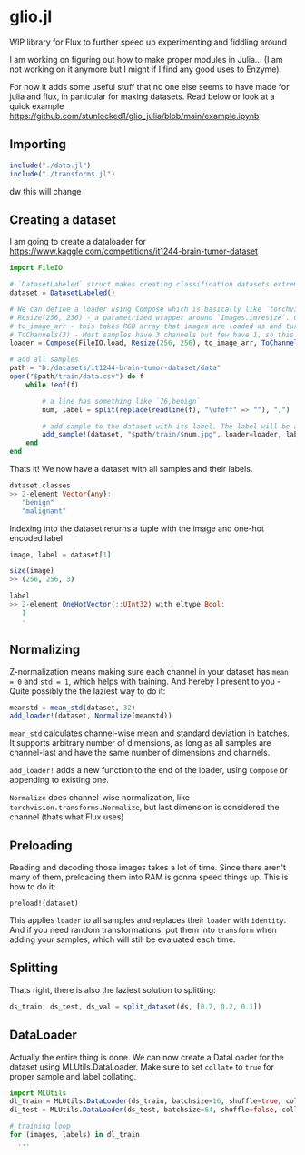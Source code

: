 # glio.jl
WIP library for Flux to further speed up experimenting and fiddling around

I am working on figuring out how to make proper modules in Julia... (I am not working on it anymore but I might if I find any good uses to Enzyme).

For now it adds some useful stuff that no one else seems to have made for julia and flux, in particular for making datasets. Read below or look at a quick example https://github.com/stunlocked1/glio_julia/blob/main/example.ipynb

## Importing
```julia
include("./data.jl")
include("./transforms.jl")
```
dw this will change

## Creating a dataset
I am going to create a dataloader for  https://www.kaggle.com/competitions/it1244-brain-tumor-dataset


```julia
import FileIO

# `DatasetLabeled` struct makes creating classification datasets extremely simple.
dataset = DatasetLabeled()

# We can define a loader using Compose which is basically like `torchvision.transforms.Compose`. And we can use those transforms:
# Resize(256, 256) - a parametrized wrapper around `Images.imresize`. Crop would be better but whatever...
# to_image_arr - this takes RGB array that images are loaded as and turns into a channel-last float32 array, ready to use with Flux.
# ToChannels(3) - Most samples have 3 channels but few have 1, so this will duplicate those to make sure it is always 3.
loader = Compose(FileIO.load, Resize(256, 256), to_image_arr, ToChannels(3))

# add all samples
path = "D:/datasets/it1244-brain-tumor-dataset/data"
open("$path/train/data.csv") do f
    while !eof(f)

        # a line has something like `76,benign`
        num, label = split(replace(readline(f), "\ufeff" => ""), ",")

        # add sample to the dataset with its label. The label will be automatically one-hot encoded when indexing into the dataset, so you can just pass a string.
        add_sample!(dataset, "$path/train/$num.jpg", loader=loader, label=label)
    end
end
```

Thats it! We now have a dataset with all samples and their labels.
```julia
dataset.classes
>> 2-element Vector{Any}:
   "benign"
   "malignant"
```

Indexing into the dataset returns a tuple with the image and one-hot encoded label
```julia
image, label = dataset[1]

size(image)
>> (256, 256, 3)

label
>> 2-element OneHotVector(::UInt32) with eltype Bool:
   1
   ⋅
```

## Normalizing
Z-normalization means making sure each channel in your dataset has `mean = 0` and `std = 1`, which helps with training. And hereby I present to you - Quite possibly the the laziest way to do it:
```julia
meanstd = mean_std(dataset, 32)
add_loader!(dataset, Normalize(meanstd))
```
`mean_std` calculates channel-wise mean and standard deviation in batches. It supports arbitrary number of dimensions, as long as all samples are channel-last and have the same number of dimensions and channels. 

`add_loader!` adds a new function to the end of the loader, using `Compose` or appending to existing one. 

`Normalize` does channel-wise normalization, like `torchvision.transforms.Normalize`, but last dimension is considered the channel (thats what Flux uses)

## Preloading
Reading and decoding those images takes a lot of time. Since there aren't many of them, preloading them into RAM is gonna speed things up. This is how to do it:
```
preload!(dataset)
```
This applies `loader` to all samples and replaces their `loader` with `identity`. And if you need random transformations, put them into `transform` when adding your samples, which will still be evaluated each time.

## Splitting
Thats right, there is also the laziest solution to splitting:
```julia
ds_train, ds_test, ds_val = split_dataset(ds, [0.7, 0.2, 0.1])
```

## DataLoader
Actually the entire thing is done. We can now create a DataLoader for the dataset using MLUtils.DataLoader. Make sure to set `collate` to `true` for proper sample and label collating.
```julia
import MLUtils
dl_train = MLUtils.DataLoader(ds_train, batchsize=16, shuffle=true, collate=true)
dl_test = MLUtils.DataLoader(ds_test, batchsize=64, shuffle=false, collate=true)

# training loop
for (images, labels) in dl_train
  ...
```

